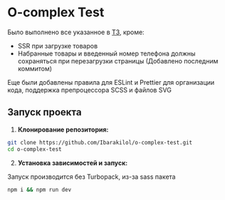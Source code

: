 # O-complex Test

Было выполнено все указанное в [ТЗ](https://o-complex.notion.site/React-Developer-Next-js-09c47b36c56447329399c044831c7ef9), кроме:

- SSR при загрузке товаров
- Набранные товары и введенный номер телефона должны сохраняться при перезагрузки страницы (Добавлено последним коммитом)

Еще были добавлены правила для ESLint и Prettier для организации кода, поддержка препроцессора SCSS и файлов SVG

## Запуск проекта

1. **Клонирование репозитория:**

```bash
git clone https://github.com/Ibarakilol/o-complex-test.git
cd o-complex-test
```

2. **Установка зависимостей и запуск:**

Запуск производится без Turbopack, из-за sass пакета

```bash
npm i && npm run dev
```
